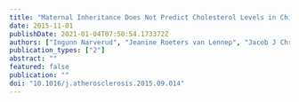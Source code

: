 ```yaml
---
title: "Maternal Inheritance Does Not Predict Cholesterol Levels in Children with Familial Hypercholesterolemia"
date: 2015-11-01
publishDate: 2021-01-04T07:50:54.173372Z
authors: ["Ingunn Narverud", "Jeanine Roeters van Lennep", "Jacob J Christensen", "Jorie Versmissen", "Jon Michael Gran", "Per Ole Iversen", "P˚al Aukrust", "Bente Halvorsen", "Thor Ueland", "Stine M Ulven", "Leiv Ose", "Marit B Veierød", "Eric Sijbrands", "Kjetil Retterstøl", "Kirsten B Holven"]
publication_types: ["2"]
abstract: ""
featured: false
publication: ""
doi: "10.1016/j.atherosclerosis.2015.09.014"
---
```


